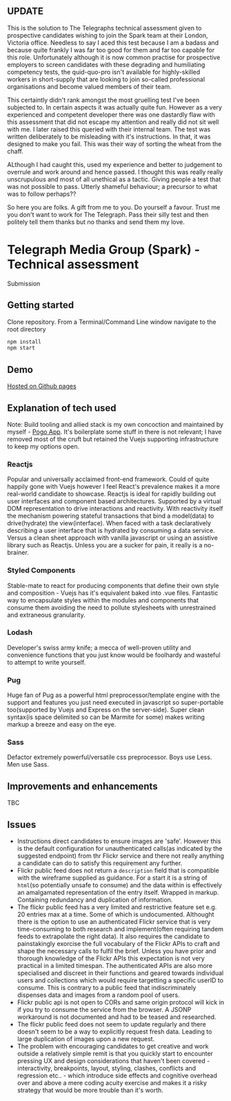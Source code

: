 ## UPDATE

This is the solution to The Telegraphs technical assessment given to prospective candidates wishing to join the Spark team at their London, Victoria office. Needless to say I aced this test because I am a badass and because quite frankly I was far too good for them and far too capable for this role. Unfortunately although it is now common practise for prospective employers to screen candidates with these degrading and humiliating competency tests, the quid-quo-pro isn't available for highly-skilled workers in short-supply that are looking to join so-called professional organisations and become valued members of their team.

This certaintly didn't rank amongst the most gruelling test I've been subjected to. In certain aspects it was actually quite fun. However as a very experienced and competent developer there was one dastardly flaw with this assessment that did not escape my attention and really did not sit well with me. I later raised this queried with their internal team. The test was written deliberately to be misleading with it's instructions. In that, it was designed to make you fail. This was their way of sorting the wheat from the chaff.

ALthough I had caught this, used my experience and better to judgement to overrule and work around and hence passed. I thought this was really really unscrupulous and most of all unethical as a tactic. Giving people a test that was not possible to pass. Utterly shameful behaviour; a precursor to what was to follow perhaps??

So here you are folks. A gift from me to you. Do yourself a favour. Trust me you don't want to work for The Telegraph. Pass their silly test and then politely tell them thanks but no thanks and send them my love.


# Telegraph Media Group (Spark) - Technical assessment

Submission

## Getting started

Clone repository. From a Terminal/Command Line window navigate to the root directory

```bash
npm install
npm start
```

## Demo

[Hosted on Github pages](https://pix8.github.io/tmg-spark/)

## Explanation of tech used
Note: Build tooling and allied stack is my own concoction and maintained by myself - [Pogo App](https://github.com/pix8/pogo-app). It's boilerplate some stuff in there is not relevant; I have removed most of the cruft but retained the Vuejs supporting infrastructure to keep my options open.  

### Reactjs
Popular and universally acclaimed front-end framework. Could of quite happily gone with Vuejs however I feel React's prevalence makes it a more real-world candidate to showcase. Reactjs is ideal for rapidly building out user interfaces and component based architectures. Supported by a virtual DOM representation to drive interactions and reactivity. With reactivity itself the mechanism powering stateful transactions that bind a model(data) to drive(hydrate) the view(interface). When faced with a task declaratively describing a user interface that is hydrated by consuming a data service. Versus a clean sheet approach with vanilla javascript or using an assistive library such as Reactjs. Unless you are a sucker for pain, it really is a no-brainer.
	
### Styled Components
Stable-mate to react for producing components that define their own style and composition - Vuejs has it's equivalent baked into .vue files. Fantastic way to encapsulate styles within the modules and components that consume them avoiding the need to pollute stylesheets with unrestrained and extraneous granularity.

### Lodash
Developer's swiss army knife; a mecca of well-proven utility and convenience functions that you just know would be foolhardy and wasteful to attempt to write yourself.

### Pug
Huge fan of Pug as a powerful html preprocessor/template engine with the support and features you just need executed in javascript so super-portable too(supported by Vuejs and Express on the server-side). Super clean syntax(is space delimited so can be Marmite for some) makes writing markup a breeze and easy on the eye.

### Sass
Defactor extremely powerful/versatile css preprocessor. Boys use Less. Men use Sass.

## Improvements and enhancements
TBC

## Issues
- Instructions direct candidates to ensure images are 'safe'. However this is the default configuration for unauthenticated calls(as indicated by the suggested endpoint) from thr Flickr service and there not really anything a candidate can do to satisfy this requirement any further.
- Flickr public feed does not return a `description` field that is compatible with the wireframe supplied as guidance. For a start it is a string of `html`(so potentially unsafe to consume) and the data within is effectively an amalgamated representation of the entry itself. Wrapped in markup. Containing redundancy and duplication of information.
- The flickr public feed has a very limited and restrictive feature set e.g. 20 entries max at a time. Some of which is undocumented. Althought there is the option to use an authenticated Flickr service that is very time-consuming to both research and implement(often requiring tandem feeds to extrapolate the right data). It also requires the candidate to painstakingly exorcise the full vocabulary of the Flickr APIs to craft and shape the necessary calls to fulfil the brief. Unless you have prior and thorough knowledge of the Flickr APIs this expectation is not very practical in a limited timespan. The authenticated APIs are also more specialised and discreet in their functions and geared towards individual users and collections which would require targetting a specific userID to consume. This is contrary to a public feed that indiscriminately dispenses data and images from a random pool of users.
- Flickr public api is not open to CORs and same origin protocol will kick in if you try to consume the service from the browser. A JSONP workaround is not documented and had to be teased and researched.
- The flickr public feed does not seem to update regularly and there doesn't seem to be a way to explicitly request fresh data. Leading to large duplication of images upon a new request.
- The problem with encouraging candidates to get creative and work outside a relatively simple remit is that you quickly start to encounter pressing UX and design considerations that haven't been covered - interactivity, breakpoints, layout, styling, clashes, conflicts and regression etc.. - which introduce side effects and cognitive overhead over and above a mere coding acuity exercise and makes it a risky strategy that would be more trouble than it's worth.
